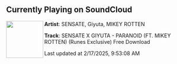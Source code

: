 ## Currently Playing on SoundCloud

[<img align="left" width="100" src="https://i1.sndcdn.com/artworks-D3W4FWZhMt1mFBX6-W5fpBQ-t500x500.png">](https://soundcloud.com/officialrunes/sensate-x-giyuta-paranoid-ft-mikey-rotten-runes-exclusive-free-download)

**Artist**: SENSATE, Giyuta, MIKEY ROTTEN 

**Track**: SENSATE X GIYUTA - PARANOID (FT. MIKEY ROTTEN) (Runes Exclusive) Free Download

Last updated at 2/17/2025, 9:53:08 AM

